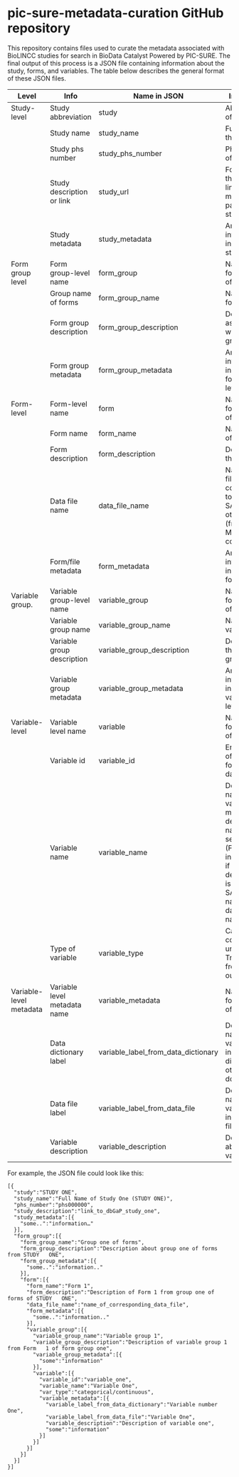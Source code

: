 # pic-sure-metadata-curation GitHub repository

This repository contains files used to curate the metadata associated with BioLINCC studies for search in BioData Catalyst Powered by PIC-SURE. The final output of this process is a JSON file containing information about the study, forms, and variables. The table below describes the general format of these JSON files.

| Level                                                                    | Info                         | Name in JSON                        | Info in JSON                                                                                                                                                                              |
|--------------------------------------------------------------------------|------------------------------|-------------------------------------|-------------------------------------------------------------------------------------------------------------------------------------------------------------------------------------------|
| Study-level                                                              | Study abbreviation           | study                               | Abbreviation of the study                                                                                                                                                                 |
|                                                                          | Study name                   | study_name                          | Full name of the study                                                                                                                                                                    |
|                                                                          | Study phs number             | study_phs_number                    | PHS number of the study                                                                                                                                                                   |
|                                                                          | Study description or link    | study_url                   | For BioLINCC, this will be a link to the main dbGaP page of the study                                                                                                                     |
|                                                                          | Study metadata               | study_metadata                      | Any additional information to include at the study level                                                                                                                                  |
| Form group level | Form group-level name        | form_group                          | Name of the following level of JSON                                                                                                                                                       |
|                                                                          | Group name of forms          | form_group_name                     | Name of the form group                                                                                                                                                                    |
|                                                                          | Form group description       | form_group_description              | Description association with the form group                                                                                                                                               |
|                                                                          | Form group metadata          | form_group_metadata                 | Any additional information to include at the form group level                                                                                                                             |
| Form-level                                                               | Form-level name              | form                                | Name of the following level of JSON                                                                                                                                                       |
|                                                                          | Form name                    | form_name                           | Name/number of the form                                                                                                                                                                   |
|                                                                          | Form description             | form_description                    | Description of the form                                                                                                                                                                   |
|                                                                          | Data file name               | data_file_name                      | Name of the file corresponding to the data in SAS or otherwise (from MEMNAME column)                                                                                                      |
|                                                                          | Form/file metadata           | form_metadata                       | Any additional information to include at the form level                                                                                                                                   |
| Variable group.  | Variable group-level name    | variable_group                      | Name of the following level of JSON                                                                                                                                                       |
|                                                                          | Variable group name          | variable_group_name                 | Name of the variable group                                                                                                                                                                |
|                                                                          | Variable group description   | variable_group_description          | Description of the variable group                                                                                                                                                         |
|                                                                          | Variable group metadata      | variable_group_metadata             | Any additional information to include at the variable group level                                                                                                                         |
| Variable-level                                                           | Variable level name          | variable                            | Name of the following level of JSON                                                                                                                                                       |
|                                                                          | Variable id                  | variable_id                         | Encoded name of the variable found in the data                                                                                                                                            |
|                                                                          | Variable name                | variable_name                       | Decoded name of the variable. If multiple decoded names found, select one. (For example: in REDCORAL, if SAS decoded name is present, use SAS decoded name, else use datadictionary name) |
|                                                                          | Type of variable             | variable_type                       | Categorical, continuous, or unknown. Transformed from SAS output                                                                                                                          |
| Variable-level metadata                                                  | Variable level metadata name | variable_metadata                   | Name of following level of JSON                                                                                                                                                           |
|                                                                          | Data dictionary label        | variable_label_from_data_dictionary | Decoded name of the variable found in data dictionary or other documentation                                                                                                              |
|                                                                          | Data file label              | variable_label_from_data_file       | Decoded name of the variable found in the SAS files                                                                                                                                       |
|                                                                          | Variable description         | variable_description                | Description about the variable                                                                                                                                                            |


For example, the JSON file could look like this:
```
[{
  "study":"STUDY ONE",
  "study_name":"Full Name of Study One (STUDY ONE)",
  "phs_number":"phs000000",
  "study_description":"link_to_dbGaP_study_one",
  "study_metadata":[{
    "some..":"information…"
  }],
  "form_group":[{
  	"form_group_name":"Group one of forms",
    "form_group_description":"Description about group one of forms from STUDY   ONE",
    "form_group_metadata":[{
      "some..":"information.."
    }],
    "form":[{
      "form_name":"Form 1",
      "form_description":"Description of Form 1 from group one of forms of STUDY   ONE",
      "data_file_name":"name_of_corresponding_data_file",
      "form_metadata":[{
        "some..":"information.."
      }],
      "variable_group":[{
        "variable_group_name":"Variable group 1",
        "variable_group_description":"Description of variable group 1 from Form   1 of form group one",
        "variable_group_metadata":[{
          "some":"information"
        }],
        "variable":[{
          "variable_id":"variable_one",
          "variable_name":"Variable One",
          "var_type":"categorical/continuous",
          "variable_metadata":[{
            "variable_label_from_data_dictionary":"Variable number One",
            "variable_label_from_data_file":"Variable One",
            "variable_description":"Description of variable one",
            "some":"information"
          }]
        }]
      }]
    }]
  }]
}]
```
